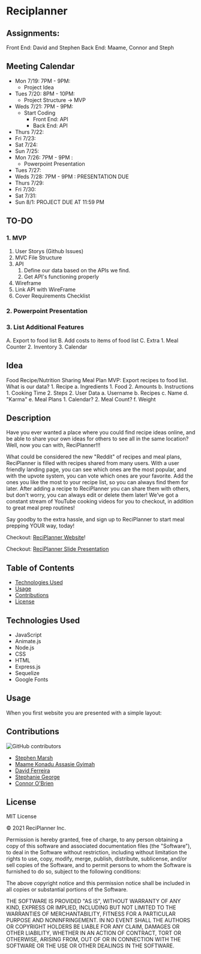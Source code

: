 # Reciplanner

## Assignments:

Front End: David and Stephen
Back End: Maame, Connor and Steph

## Meeting Calendar
  - Mon   7/19: 7PM - 9PM:
    - Project Idea
  - Tues  7/20: 8PM - 10PM: 
    - Project Structure -> MVP 
  - Weds  7/21: 7PM - 9PM:
    - Start Coding
      - Front End: API
      - Back End: API
  - Thurs 7/22: 
  - Fri   7/23: 
  - Sat   7/24:
  - Sun   7/25:
  - Mon   7/26: 7PM - 9PM : 
    - Powerpoint Presentation
  - Tues  7/27: 
  - Weds  7/28: 7PM - 9PM : PRESENTATION DUE
  - Thurs 7/29: 
  - Fri   7/30: 
  - Sat   7/31:
  - Sun   8/1: PROJECT DUE AT 11:59 PM


## TO-DO
### 1. MVP
  1. User Storys (Github Issues)
  2. MVC File  Structure
  3. API
      1. Define our data based on the APIs we find.
      2. Get API's functioning properly
  5. Wireframe
  6. Link API with WireFrame
  7. Cover Requirements Checklist
### 2. Powerpoint Presentation
### 3. List Additional Features
   A. Export to food list
   B. Add costs to items of food list
   C. Extra
      1. Meal Counter
      2. Inventory
      3. Calendar

## Idea
 Food Recipe/Nutrition Sharing Meal Plan 
   MVP: Export recipes to food list.
   What is our data?
      1. Recipe
         a. Ingredients
            1. Food
            2. Amounts
         b. Instructions
            1. Cooking Time
            2. Steps
      2. User Data
         a. Username
         b. Recipes
         c. Name
         d. "Karma"
         e. Meal Plans
              1. Calendar?
              2. Meal Count?
         f. Weight

<!-- ============== UNDER CONSTRUCTION: USING PAST PROJECT AS REFERENCE ============= -->

## Description 

Have you ever wanted a place where you could find recipe ideas online, and be able to share your own ideas for others to see all in the same location? Well, now you can with, ReciPlanner!!!

What could be considered the new "Reddit" of recipes and meal plans, ReciPlanner is filled with recipes shared from many users. With a user friendly landing page, you can see which ones are the most popular, and with the upvote system, you can vote which ones are your favorite. Add the ones you like the most to your recipe list, so you can always find them for later. After adding a recipe to ReciPlanner you can share them with others, but don't worry, you can always edit or delete them later! We’ve got a constant stream of YouTube cooking videos for you to checkout, in addition to great meal prep routines!

Say goodby to the extra hassle, and sign up to ReciPlanner to start meal prepping YOUR way, today!  

<!-- Make ACTIVE link -->
Checkout: [ReciPlanner Website](https://JConnrO.github.io/reciplanner/)!

Checkout: [ReciPlanner Slide Presentation](https://docs.google.com/presentation/d/1IMeTyBZ9tJeM5KL94rOKr2wSK1S-RewwTTerx4qfl6I/edit?usp=sharing)

## Table of Contents 

* [Technologies Used](#technologies-used)
* [Usage](#usage)
* [Contributions](#contributions)
* [License](#license)


## Technologies Used

* JavaScript
* Animate.js
* Node.js
* CSS
* HTML
* Express.js
* Sequelize
* Google Fonts


## Usage 

When you first website you are presented with a simple layout:

<!-- 
![alt text](./assets/images/start.png "Quickly search for a stock!")


Upon entering the stock ticker, you will be shown relevant stock information, as well as prior opening and closing prices of the stock in one-hour intervals:


![alt text](./assets/images/stock.png "Snapshot of opening and closing prices of stock by the hour!")


Hovering over a stock price will make the text pop out and allow for easier readability


![alt text](./assets/images/hover.png "Move your mouse cursor over the stock to make the text pop!")


By simply using the navigation bar on top of the website you can quickly jump to the news articles associate with the stock ticker you just looked up!


![alt text](./assets/images/nav.png "Quickly navigate through the website!")


Hovering over the news articles will dynamically change the container


![alt text](./assets/images/news.png "Make the article stand out!")


Clicking on the article will open up the article in a separate tab for you to read more in depth about the stock!


![alt text](./assets/images/preview.png "Get more in depth information before investing!")

As you search for more and more stocks, a list of your recently searched stocks will be displayed for easy access!


![alt text](./assets/images/save.png "Build a small watchlist of stocks!")


As you build your stock watchlist, clicking on one of the saved stocks will display current stock information and news articles so you're always up to date!

![alt text](./assets/images/load.png "A simple click brings all the stock information!")


Finally, at the bottom of our application, you will find a small section dedicated to the four developers of this application:computer:.


![alt text](./assets/images/who.png "Click on our names and follow our work on GitHub!") -->


## Contributions

![GitHub contributors](https://img.shields.io/github/contributors/Imaparadox/The-Brokers?style=for-the-badge)

* [Stephen Marsh](https://github.com/Imaparadox)
* [Maame Konadu Assasie Gyimah](https://github.com/maa-hub)
* [David Ferreira](https://github.com/DiSantoz)
* [Stephanie George](https://github.com/stephgeorge22)
* [Connor O'Brien](https://github.com/JConnrO)



## License

MIT License

© 2021 ReciPlanner Inc.

Permission is hereby granted, free of charge, to any person obtaining a copy
of this software and associated documentation files (the "Software"), to deal
in the Software without restriction, including without limitation the rights
to use, copy, modify, merge, publish, distribute, sublicense, and/or sell
copies of the Software, and to permit persons to whom the Software is
furnished to do so, subject to the following conditions:

The above copyright notice and this permission notice shall be included in all
copies or substantial portions of the Software.

THE SOFTWARE IS PROVIDED "AS IS", WITHOUT WARRANTY OF ANY KIND, EXPRESS OR
IMPLIED, INCLUDING BUT NOT LIMITED TO THE WARRANTIES OF MERCHANTABILITY,
FITNESS FOR A PARTICULAR PURPOSE AND NONINFRINGEMENT. IN NO EVENT SHALL THE
AUTHORS OR COPYRIGHT HOLDERS BE LIABLE FOR ANY CLAIM, DAMAGES OR OTHER
LIABILITY, WHETHER IN AN ACTION OF CONTRACT, TORT OR OTHERWISE, ARISING FROM,
OUT OF OR IN CONNECTION WITH THE SOFTWARE OR THE USE OR OTHER DEALINGS IN THE
SOFTWARE.





